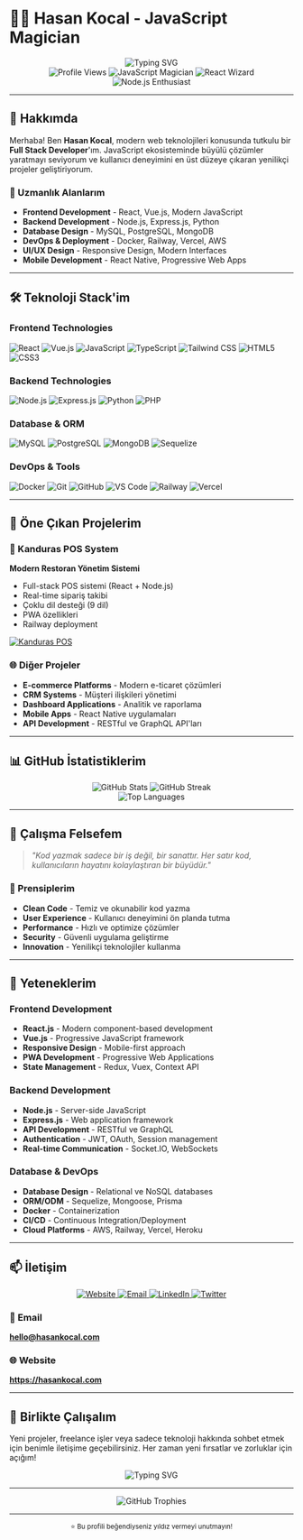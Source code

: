 # 🧙‍♂️ Hasan Kocal - JavaScript Magician

<div align="center">
  <img src="https://readme-typing-svg.herokuapp.com?font=Fira+Code&weight=500&size=28&pause=1000&color=6366F1&center=true&vCenter=true&width=600&height=100&lines=Full+Stack+Developer;JavaScript+Magician;React+Wizard;Node.js+Enthusiast;Problem+Solver" alt="Typing SVG" />
</div>

<div align="center">
  <img src="https://komarev.com/ghpvc/?username=hasankocal&style=flat-square&color=6366F1" alt="Profile Views" />
  <img src="https://img.shields.io/badge/JavaScript-Magician-yellow?style=for-the-badge&logo=javascript" alt="JavaScript Magician" />
  <img src="https://img.shields.io/badge/React-Wizard-blue?style=for-the-badge&logo=react" alt="React Wizard" />
  <img src="https://img.shields.io/badge/Node.js-Enthusiast-green?style=for-the-badge&logo=node.js" alt="Node.js Enthusiast" />
</div>

---

## 🚀 Hakkımda

Merhaba! Ben **Hasan Kocal**, modern web teknolojileri konusunda tutkulu bir **Full Stack Developer**'ım. JavaScript ekosisteminde büyülü çözümler yaratmayı seviyorum ve kullanıcı deneyimini en üst düzeye çıkaran yenilikçi projeler geliştiriyorum.

### 🎯 Uzmanlık Alanlarım
- **Frontend Development** - React, Vue.js, Modern JavaScript
- **Backend Development** - Node.js, Express.js, Python
- **Database Design** - MySQL, PostgreSQL, MongoDB
- **DevOps & Deployment** - Docker, Railway, Vercel, AWS
- **UI/UX Design** - Responsive Design, Modern Interfaces
- **Mobile Development** - React Native, Progressive Web Apps

---

## 🛠️ Teknoloji Stack'im

### Frontend Technologies
![React](https://img.shields.io/badge/React-20232A?style=for-the-badge&logo=react&logoColor=61DAFB)
![Vue.js](https://img.shields.io/badge/Vue.js-35495E?style=for-the-badge&logo=vue.js&logoColor=4FC08D)
![JavaScript](https://img.shields.io/badge/JavaScript-F7DF1E?style=for-the-badge&logo=javascript&logoColor=black)
![TypeScript](https://img.shields.io/badge/TypeScript-007ACC?style=for-the-badge&logo=typescript&logoColor=white)
![Tailwind CSS](https://img.shields.io/badge/Tailwind_CSS-38B2AC?style=for-the-badge&logo=tailwind-css&logoColor=white)
![HTML5](https://img.shields.io/badge/HTML5-E34F26?style=for-the-badge&logo=html5&logoColor=white)
![CSS3](https://img.shields.io/badge/CSS3-1572B6?style=for-the-badge&logo=css3&logoColor=white)

### Backend Technologies
![Node.js](https://img.shields.io/badge/Node.js-43853D?style=for-the-badge&logo=node.js&logoColor=white)
![Express.js](https://img.shields.io/badge/Express.js-404D59?style=for-the-badge&logo=express&logoColor=white)
![Python](https://img.shields.io/badge/Python-3776AB?style=for-the-badge&logo=python&logoColor=white)
![PHP](https://img.shields.io/badge/PHP-777BB4?style=for-the-badge&logo=php&logoColor=white)

### Database & ORM
![MySQL](https://img.shields.io/badge/MySQL-4479A1?style=for-the-badge&logo=mysql&logoColor=white)
![PostgreSQL](https://img.shields.io/badge/PostgreSQL-316192?style=for-the-badge&logo=postgresql&logoColor=white)
![MongoDB](https://img.shields.io/badge/MongoDB-4EA94B?style=for-the-badge&logo=mongodb&logoColor=white)
![Sequelize](https://img.shields.io/badge/Sequelize-52B0E7?style=for-the-badge&logo=sequelize&logoColor=white)

### DevOps & Tools
![Docker](https://img.shields.io/badge/Docker-2496ED?style=for-the-badge&logo=docker&logoColor=white)
![Git](https://img.shields.io/badge/Git-F05032?style=for-the-badge&logo=git&logoColor=white)
![GitHub](https://img.shields.io/badge/GitHub-100000?style=for-the-badge&logo=github&logoColor=white)
![VS Code](https://img.shields.io/badge/VS_Code-007ACC?style=for-the-badge&logo=visual-studio-code&logoColor=white)
![Railway](https://img.shields.io/badge/Railway-0B0D0E?style=for-the-badge&logo=railway&logoColor=white)
![Vercel](https://img.shields.io/badge/Vercel-000000?style=for-the-badge&logo=vercel&logoColor=white)

---

## 🎯 Öne Çıkan Projelerim

### 🏪 Kanduras POS System
**Modern Restoran Yönetim Sistemi**
- Full-stack POS sistemi (React + Node.js)
- Real-time sipariş takibi
- Çoklu dil desteği (9 dil)
- PWA özellikleri
- Railway deployment

[![Kanduras POS](https://img.shields.io/badge/View_Project-6366F1?style=for-the-badge&logo=github&logoColor=white)](https://github.com/hasankocal/kanduras-pos-frontend)

### 🌐 Diğer Projeler
- **E-commerce Platforms** - Modern e-ticaret çözümleri
- **CRM Systems** - Müşteri ilişkileri yönetimi
- **Dashboard Applications** - Analitik ve raporlama
- **Mobile Apps** - React Native uygulamaları
- **API Development** - RESTful ve GraphQL API'ları

---

## 📊 GitHub İstatistiklerim

<div align="center">
  <img src="https://github-readme-stats.vercel.app/api?username=hasankocal&show_icons=true&theme=radical&hide_border=true&bg_color=0D1117&title_color=6366F1&icon_color=6366F1&text_color=FFFFFF" alt="GitHub Stats" />
  
  <img src="https://github-readme-streak-stats.herokuapp.com/?user=hasankocal&theme=radical&hide_border=true&background=0D1117&stroke=6366F1&ring=6366F1&fire=6366F1&currStreakNum=FFFFFF&currStreakLabel=6366F1&sideNums=FFFFFF&sideLabels=FFFFFF&dates=FFFFFF" alt="GitHub Streak" />
</div>

<div align="center">
  <img src="https://github-readme-stats.vercel.app/api/top-langs/?username=hasankocal&layout=compact&theme=radical&hide_border=true&bg_color=0D1117&title_color=6366F1&text_color=FFFFFF" alt="Top Languages" />
</div>

---

## 🎨 Çalışma Felsefem

> *"Kod yazmak sadece bir iş değil, bir sanattır. Her satır kod, kullanıcıların hayatını kolaylaştıran bir büyüdür."*

### 🎯 Prensiplerim
- **Clean Code** - Temiz ve okunabilir kod yazma
- **User Experience** - Kullanıcı deneyimini ön planda tutma
- **Performance** - Hızlı ve optimize çözümler
- **Security** - Güvenli uygulama geliştirme
- **Innovation** - Yenilikçi teknolojiler kullanma

---

## 🌟 Yeteneklerim

### Frontend Development
- **React.js** - Modern component-based development
- **Vue.js** - Progressive JavaScript framework
- **Responsive Design** - Mobile-first approach
- **PWA Development** - Progressive Web Applications
- **State Management** - Redux, Vuex, Context API

### Backend Development
- **Node.js** - Server-side JavaScript
- **Express.js** - Web application framework
- **API Development** - RESTful ve GraphQL
- **Authentication** - JWT, OAuth, Session management
- **Real-time Communication** - Socket.IO, WebSockets

### Database & DevOps
- **Database Design** - Relational ve NoSQL databases
- **ORM/ODM** - Sequelize, Mongoose, Prisma
- **Docker** - Containerization
- **CI/CD** - Continuous Integration/Deployment
- **Cloud Platforms** - AWS, Railway, Vercel, Heroku

---

## 📫 İletişim

<div align="center">
  <a href="https://hasankocal.com" target="_blank">
    <img src="https://img.shields.io/badge/Website-6366F1?style=for-the-badge&logo=google-chrome&logoColor=white" alt="Website" />
  </a>
  
  <a href="mailto:hello@hasankocal.com">
    <img src="https://img.shields.io/badge/Email-D14836?style=for-the-badge&logo=gmail&logoColor=white" alt="Email" />
  </a>
  
  <a href="https://linkedin.com/in/hasankocal" target="_blank">
    <img src="https://img.shields.io/badge/LinkedIn-0077B5?style=for-the-badge&logo=linkedin&logoColor=white" alt="LinkedIn" />
  </a>
  
  <a href="https://twitter.com/hasankocal" target="_blank">
    <img src="https://img.shields.io/badge/Twitter-1DA1F2?style=for-the-badge&logo=twitter&logoColor=white" alt="Twitter" />
  </a>
</div>

### 📧 Email
**hello@hasankocal.com**

### 🌐 Website
**https://hasankocal.com**

---

## 🎉 Birlikte Çalışalım

Yeni projeler, freelance işler veya sadece teknoloji hakkında sohbet etmek için benimle iletişime geçebilirsiniz. Her zaman yeni fırsatlar ve zorluklar için açığım!

<div align="center">
  <img src="https://readme-typing-svg.herokuapp.com?font=Fira+Code&weight=500&size=20&pause=1000&color=6366F1&center=true&vCenter=true&width=600&height=50&lines=Let's+create+something+amazing+together!;Ready+to+turn+your+ideas+into+reality!" alt="Typing SVG" />
</div>

---

<div align="center">
  <img src="https://github-profile-trophy.vercel.app/?username=hasankocal&theme=radical&no-frame=true&no-bg=true&margin-w=4&row=1&column=7" alt="GitHub Trophies" />
</div>

---

<div align="center">
  <sub>⭐ Bu profili beğendiyseniz yıldız vermeyi unutmayın!</sub>
</div> 
